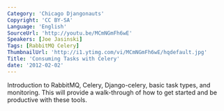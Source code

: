 ```yaml
---
Category: 'Chicago Djangonauts'
Copyright: 'CC BY-SA'
Language: 'English'
SourceUrl: 'http://youtu.be/MCmNGmFh6wE'
Speakers: [Joe Jasinski]
Tags: [RabbitMQ Celery]
ThumbnailUrl: 'http://i1.ytimg.com/vi/MCmNGmFh6wE/hqdefault.jpg'
Title: 'Consuming Tasks with Celery'
date: '2012-02-02'
---
```

Introduction to RabbitMQ, Celery, Django-celery, basic task types, and monitoring. This will provide a walk-through of how to get started and be productive with these tools.